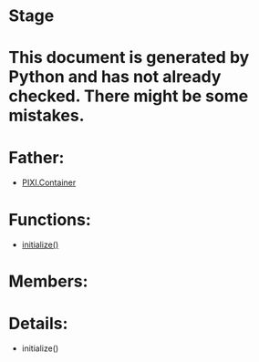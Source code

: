 Stage
===

# This document is generated by Python and has not already checked. There might be some mistakes.

# Father:
* [PIXI.Container](PIXI.Container.md)


# Functions:
* [initialize()](#initialize)

# Members:

# Details:
<p id=initialize></p>

* initialize()
	

